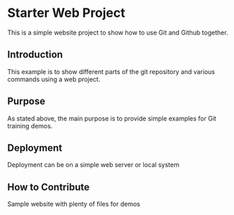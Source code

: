 # Starter Web Project

This is a simple website project to show how to use Git and Github together.
 
## Introduction

This example is to show different parts of the git repository and various commands using a web project.

## Purpose

As stated above, the main purpose is to provide simple examples for Git training demos.

## Deployment

Deployment can be on a simple web server or local system

## How to Contribute

Sample website with plenty of files for demos